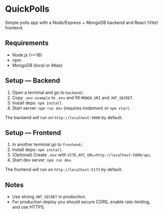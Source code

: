 # QuickPolls


Simple polls app with a Node/Express + MongoDB backend and React (Vite) frontend.


## Requirements
- Node.js (>=16)
- npm
- MongoDB (local or Atlas)


## Setup — Backend
1. Open a terminal and go to `backend/`.
2. Copy `.env.example` to `.env` and fill `MONGO_URI` and `JWT_SECRET`.
3. Install deps: `npm install`.
4. Start server: `npm run dev` (requires nodemon) or `npm start`.


The backend will run on `http://localhost:5000` by default.


## Setup — Frontend
1. In another terminal go to `frontend/`.
2. Install deps: `npm install`.
3. (Optional) Create `.env` with `VITE_API_URL=http://localhost:5000/api`.
4. Start dev server: `npm run dev`.


The frontend will run on `http://localhost:5173` by default.


## Notes
- Use strong `JWT_SECRET` in production.
- For production deploy you should secure CORS, enable rate-limiting, and use HTTPS.